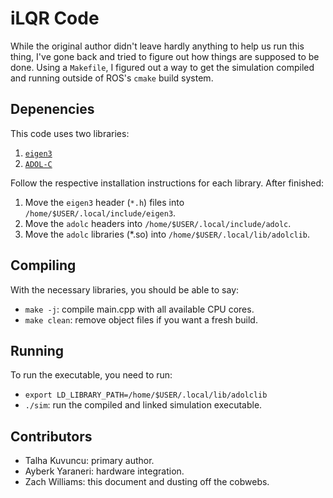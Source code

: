 # iLQR Code

While the original author didn't leave hardly anything to help us run this thing,
I've gone back and tried to figure out how things are supposed to be done. Using
a `Makefile`, I figured out a way to get the simulation compiled and running
outside of ROS's `cmake` build system. 

## Depenencies
This code uses two libraries:
  1. [`eigen3`](https://eigen.tuxfamily.org/index.php?title=Main_Page)
  1. [`ADOL-C`](https://github.com/coin-or/ADOL-C)

Follow the respective installation instructions for each library. After finished:
  1. Move the `eigen3` header (`*.h`) files into `/home/$USER/.local/include/eigen3`.
  2. Move the `adolc` headers into `/home/$USER/.local/include/adolc`.
  3. Move the `adolc` libraries (*.so) into  `/home/$USER/.local/lib/adolclib`.

## Compiling
With the necessary libraries, you should be able to say:
  - `make -j`: compile main.cpp with all available CPU cores.
  - `make clean`: remove object files if you want a fresh build.

## Running
To run the executable, you need to run:
  - `export LD_LIBRARY_PATH=/home/$USER/.local/lib/adolclib`
  - `./sim`: run the compiled and linked simulation executable.

## Contributors
  - Talha Kuvuncu: primary author.
  - Ayberk Yaraneri: hardware integration.
  - Zach Williams: this document and dusting off the cobwebs.